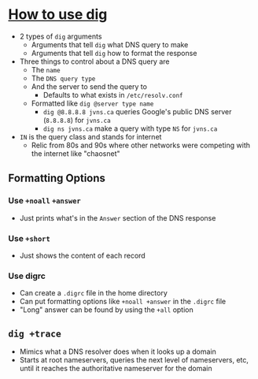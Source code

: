 # [How to use dig](https://jvns.ca/blog/2021/12/04/how-to-use-dig/)
* 2 types of `dig`  arguments
  * Arguments that tell `dig` what DNS query to make
  * Arguments that tell `dig` how to format the response
* Three things to control about a DNS query are
  * The `name`
  * The `DNS query type`
  * And the server to send the query to
    * Defaults to what exists in `/etc/resolv.conf` 
  * Formatted like `dig @server type name`
    * `dig @8.8.8.8 jvns.ca`  queries Google's public DNS server (`8.8.8.8`) for `jvns.ca`
    * `dig ns jvns.ca` make a query with type `NS` for `jvns.ca` 
* `IN` is the query class and stands for internet
  * Relic from 80s and 90s where other networks were competing with the internet like "chaosnet"

## Formatting Options

### Use `+noall` `+answer`
* Just prints what's in the `Answer` section of the DNS response

### Use `+short`
* Just shows the content of each record

### Use digrc
* Can create a `.digrc` file in the home directory
* Can put formatting options like `+noall +answer` in the `.digrc` file
* "Long" answer can be found by using the `+all` option

## `dig +trace`
* Mimics what a DNS resolver does when it looks up a domain
* Starts at root nameservers, queries the next level of nameservers, etc, until it reaches the authoritative nameserver for the domain
